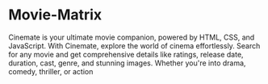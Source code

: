# Movie-Matrix
Cinemate is your ultimate movie companion, powered by HTML, CSS, and JavaScript. With Cinemate, explore the world of cinema effortlessly. Search for any movie and get comprehensive details like ratings, release date, duration, cast, genre, and stunning images. Whether you're into drama, comedy, thriller, or action
